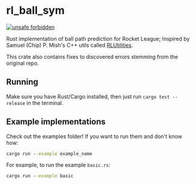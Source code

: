 # rl_ball_sym

[![unsafe forbidden](https://img.shields.io/badge/unsafe-forbidden-success.svg)](https://github.com/rust-secure-code/safety-dance/)

Rust implementation of ball path prediction for Rocket League; Inspired by Samuel (Chip) P. Mish's C++ utils called [RLUtilities](https://github.com/samuelpmish/RLUtilities).

This crate also contains fixes to discovered errors stemming from the original repo.

## Running

Make sure you have Rust/Cargo installed, then just run `cargo test --release` in the terminal.

## Example implementations

Check out the examples folder! If you want to run them and don't know how:

```bat
cargo run --example example_name
```

For example, to run the example `basic.rs`:

```bat
cargo run --example basic
```
